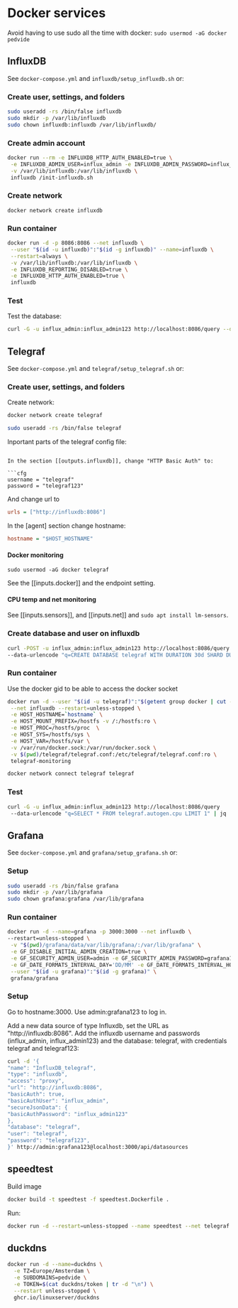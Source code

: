 # Docker services

Avoid having to use sudo all the time with docker:
`sudo usermod -aG docker pedvide`

## InfluxDB

See `docker-compose.yml` and `influxdb/setup_influxdb.sh` or:

### Create user, settings, and folders

```bash
sudo useradd -rs /bin/false influxdb
sudo mkdir -p /var/lib/influxdb
sudo chown influxdb:influxdb /var/lib/influxdb/
```

### Create admin account

```bash
docker run --rm -e INFLUXDB_HTTP_AUTH_ENABLED=true \
 -e INFLUXDB_ADMIN_USER=influx_admin -e INFLUXDB_ADMIN_PASSWORD=influx_admin123 \
 -v /var/lib/influxdb:/var/lib/influxdb \
 influxdb /init-influxdb.sh
```

### Create network

`docker network create influxdb`

### Run container

```bash
docker run -d -p 8086:8086 --net influxdb \
 --user "$(id -u influxdb)":"$(id -g influxdb)" --name=influxdb \
 --restart=always \
 -v /var/lib/influxdb:/var/lib/influxdb \
 -e INFLUXDB_REPORTING_DISABLED=true \
 -e INFLUXDB_HTTP_AUTH_ENABLED=true \
 influxdb
```

### Test

Test the database:

```bash
curl -G -u influx_admin:influx_admin123 http://localhost:8086/query --data-urlencode "q=SHOW DATABASES" | jq
```

## Telegraf

See `docker-compose.yml` and `telegraf/setup_telegraf.sh` or:

### Create user, settings, and folders

Create network:

```bash
docker network create telegraf
```

```bash
sudo useradd -rs /bin/false telegraf
```

Inportant parts of the telegraf config file:

````

In the section [[outputs.influxdb]], change "HTTP Basic Auth" to:

```cfg
username = "telegraf"
password = "telegraf123"
````

And change url to

```cfg
urls = ["http://influxdb:8086"]
```

In the [agent] section change hostname:

```cfg
hostname = "$HOST_HOSTNAME"
```

#### Docker monitoring

`sudo usermod -aG docker telegraf`

See the [[inputs.docker]]
and the endpoint setting.

#### CPU temp and net monitoring

See [[inputs.sensors]], and [[inputs.net]] and `sudo apt install lm-sensors`.

### Create database and user on influxdb

```bash
curl -POST -u influx_admin:influx_admin123 http://localhost:8086/query \
--data-urlencode "q=CREATE DATABASE telegraf WITH DURATION 30d SHARD DURATION 1d NAME "monthly"; CREATE USER "telegraf" WITH PASSWORD 'telegraf123'; GRANT ALL ON "telegraf" TO "telegraf""
```

### Run container

Use the docker gid to be able to access the docker socket

```bash
docker run -d --user "$(id -u telegraf)":"$(getent group docker | cut -d: -f3)" --name=telegraf \
 --net influxdb --restart=unless-stopped \
 -e HOST_HOSTNAME=`hostname` \
 -e HOST_MOUNT_PREFIX=/hostfs -v /:/hostfs:ro \
 -e HOST_PROC=/hostfs/proc  \
 -e HOST_SYS=/hostfs/sys \
 -e HOST_VAR=/hostfs/var \
 -v /var/run/docker.sock:/var/run/docker.sock \
 -v $(pwd)/telegraf/telegraf.conf:/etc/telegraf/telegraf.conf:ro \
 telegraf-monitoring

docker network connect telegraf telegraf
```

### Test

```bash
curl -G -u influx_admin:influx_admin123 http://localhost:8086/query
 --data-urlencode "q=SELECT * FROM telegraf.autogen.cpu LIMIT 1" | jq
```

## Grafana

See `docker-compose.yml` and `grafana/setup_grafana.sh` or:

### Setup

```bash
sudo useradd -rs /bin/false grafana
sudo mkdir -p /var/lib/grafana
sudo chown grafana:grafana /var/lib/grafana
```

### Run container

```bash
docker run -d --name=grafana -p 3000:3000 --net influxdb \
--restart=unless-stopped \
 -v "$(pwd)/grafana/data/var/lib/grafana/:/var/lib/grafana" \
 -e GF_DISABLE_INITIAL_ADMIN_CREATION=true \
 -e GF_SECURITY_ADMIN_USER=admin -e GF_SECURITY_ADMIN_PASSWORD=grafana123 \
 -e GF_DATE_FORMATS_INTERVAL_DAY='DD/MM' -e GF_DATE_FORMATS_INTERVAL_HOUR='DD/MM HH:mm' \
 --user "$(id -u grafana)":"$(id -g grafana)" \
 grafana/grafana
```

### Setup

Go to hostname:3000.
Use admin:grafana123 to log in.

Add a new data source of type Influxdb, set the URL as "http://influxdb:8086".
Add the influxdb username and passwords (influx_admin, influx_admin123) and the database: telegraf, with credentials telegraf and telegraf123:

```bash
curl -d '{
"name": "InfluxDB_telegraf",
"type": "influxdb",
"access": "proxy",
"url": "http://influxdb:8086",
"basicAuth": true,
"basicAuthUser": "influx_admin",
"secureJsonData": {
"basicAuthPassword": "influx_admin123"
},
"database": "telegraf",
"user": "telegraf",
"password": "telegraf123",
}' http://admin:grafana123@localhost:3000/api/datasources
```

## speedtest

Build image

```bash
docker build -t speedtest -f speedtest.Dockerfile .
```

Run:

```bash
docker run -d --restart=unless-stopped --name speedtest --net telegraf speedtest
```

## duckdns

```bash
docker run -d --name=duckdns \
  -e TZ=Europe/Amsterdam \
  -e SUBDOMAINS=pedvide \
  -e TOKEN=$(cat duckdns/token | tr -d "\n") \
  --restart unless-stopped \
  ghcr.io/linuxserver/duckdns
```
